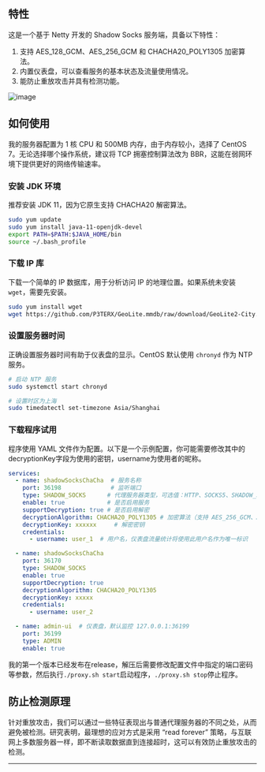 
## 特性
这是一个基于 Netty 开发的 Shadow Socks 服务端，具备以下特性：

1. 支持 AES_128_GCM、AES_256_GCM 和 CHACHA20_POLY1305 加密算法。
2. 内置仪表盘，可以查看服务的基本状态及流量使用情况。
3. 能防止重放攻击并具有检测功能。

![image](https://github.com/user-attachments/assets/1340b5ea-ac95-4e77-a6b6-0e9be3033588)


## 如何使用

我的服务器配置为 1 核 CPU 和 500MB 内存，由于内存较小，选择了 CentOS 7。无论选择哪个操作系统，建议将 TCP 拥塞控制算法改为 BBR，这能在弱网环境下提供更好的网络传输速率。

### 安装 JDK 环境
推荐安装 JDK 11，因为它原生支持 CHACHA20 解密算法。
```bash
sudo yum update
sudo yum install java-11-openjdk-devel
export PATH=$PATH:$JAVA_HOME/bin
source ~/.bash_profile
```

### 下载 IP 库
下载一个简单的 IP 数据库，用于分析访问 IP 的地理位置。如果系统未安装 `wget`，需要先安装。
```bash
sudo yum install wget
wget https://github.com/P3TERX/GeoLite.mmdb/raw/download/GeoLite2-City.mmdb
```

### 设置服务器时间
正确设置服务器时间有助于仪表盘的显示。CentOS 默认使用 `chronyd` 作为 NTP 服务。
```bash
# 启动 NTP 服务
sudo systemctl start chronyd

# 设置时区为上海
sudo timedatectl set-timezone Asia/Shanghai
```

### 下载程序试用
程序使用 YAML 文件作为配置。以下是一个示例配置，你可能需要修改其中的decryptionKey字段为使用的密钥，username为使用者的昵称。
```yaml
services:
  - name: shadowSocksChaCha  # 服务名称
    port: 36198              # 监听端口
    type: SHADOW_SOCKS      # 代理服务器类型，可选值：HTTP、SOCKS5、SHADOW_SOCKS
    enable: true            # 是否启用服务
    supportDecryption: true # 是否启用解密
    decryptionAlgorithm: CHACHA20_POLY1305 # 加密算法（支持 AES_256_GCM、AES_128_GCM、CHACHA20_POLY1305）
    decryptionKey: xxxxxx     # 解密密钥
    credentials:
      - username: user_1  # 用户名，仪表盘流量统计将使用此用户名作为唯一标识

  - name: shadowSocksChaCha
    port: 36170
    type: SHADOW_SOCKS
    enable: true
    supportDecryption: true
    decryptionAlgorithm: CHACHA20_POLY1305
    decryptionKey: xxxxx
    credentials:
      - username: user_2

  - name: admin-ui  # 仪表盘，默认监控 127.0.0.1:36199
    port: 36199
    type: ADMIN
    enable: true
```
我的第一个版本已经发布在release，解压后需要修改配置文件中指定的端口密码等参数，然后执行`./proxy.sh start`启动程序，`./proxy.sh stop`停止程序。


## 防止检测原理

针对重放攻击，我们可以通过一些特征表现出与普通代理服务器的不同之处，从而避免被检测。研究表明，最理想的应对方式是采用 “read forever” 策略，与互联网上多数服务器一样，即不断读取数据直到连接超时，这可以有效防止重放攻击的检测。

--- 
